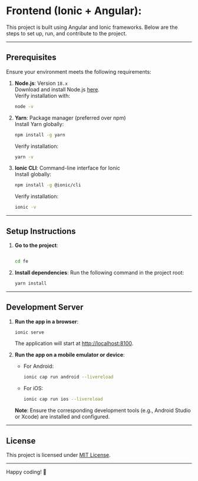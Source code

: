 
# Frontend (Ionic + Angular): 

This project is built using Angular and Ionic frameworks. Below are the steps to set up, run, and contribute to the project.

---

## **Prerequisites**

Ensure your environment meets the following requirements:

1. **Node.js**: Version `18.x`  
   Download and install Node.js [here](https://nodejs.org/).  
   Verify installation with:
   ```bash
   node -v
   ```

2. **Yarn**: Package manager (preferred over npm)  
   Install Yarn globally:
   ```bash
   npm install -g yarn
   ```
   Verify installation:
   ```bash
   yarn -v
   ```

3. **Ionic CLI**: Command-line interface for Ionic  
   Install globally:
   ```bash
   npm install -g @ionic/cli
   ```
   Verify installation:
   ```bash
   ionic -v
   ```

---

## **Setup Instructions**

1. **Go to the project**:
   ```bash
   
   cd fe
   ```

2. **Install dependencies**:
   Run the following command in the project root:
   ```bash
   yarn install
   ```

---

## **Development Server**

1. **Run the app in a browser**:
   ```bash
   ionic serve
   ```

   The application will start at [http://localhost:8100](http://localhost:8100).

2. **Run the app on a mobile emulator or device**:
   - For Android:
     ```bash
     ionic cap run android --livereload
     ```
   - For iOS:
     ```bash
     ionic cap run ios --livereload
     ```

   **Note**: Ensure the corresponding development tools (e.g., Android Studio or Xcode) are installed and configured.

---

## **License**

This project is licensed under [MIT License](LICENSE).

---

Happy coding! 🚀
